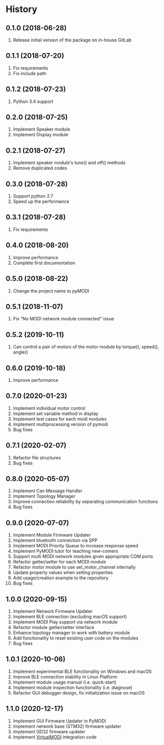 History
==

0.1.0 (2018-06-28)
--
1. Release initial version of the package on in-house GitLab

0.1.1 (2018-07-20)
--
1. Fix requirements
2. Fix include path

0.1.2 (2018-07-23)
--
1. Python 3.4 support

0.2.0 (2018-07-25)
--
1. Implement Speaker module
2. Implement Display module

0.2.1 (2018-07-27)
--
1. Implement speaker module's tune() and off() methods
2. Remove duplicated codes

0.3.0 (2018-07-28)
--
1. Support python 2.7
2. Speed up the performance

0.3.1 (2018-07-28)
--
1. Fix requirements

0.4.0 (2018-08-20)
--
1. Improve performance
2. Complete first documentation

0.5.0 (2018-08-22)
--
1. Change the project name to pyMODI

0.5.1 (2018-11-07)
--
1. Fix "No MODI network module connected" issue

0.5.2 (2019-10-11)
--
1. Can control a pair of motors of the motor module by torque(), speed(),
   angle()

0.6.0 (2019-10-18)
--
1. Improve performance

0.7.0 (2020-01-23)
--
1. Implement individual motor control
2. Implement set variable method in display
3. Implement test cases for each modi modules
4. Implement multiprocessing version of pymodi
5. Bug fixes

0.7.1 (2020-02-07)
--
1. Refactor file structures
2. Bug fixes

0.8.0 (2020-05-07)
--
1. Implement Can Message Handler
2. Implement Topology Manager
3. Improve connection reliability by separating communication functions
4. Bug fixes

0.9.0 (2020-07-07)
--
1. Implement Module Firmware Updater
2. Implement bluetooth connection via SPP
3. Implement MODI Priority Queue to increase response speed
4. Implement PyMODI tutor for teaching new-comers
5. Support multi MODI network modules given appropriate COM ports
6. Refactor getter/setter for each MODI module
7. Refactor motor module to use set_motor_channel internally
8. Update property values when setting properties
9. Add usage/creation example to the repository
10. Bug fixes

1.0.0 (2020-09-15)
--
1. Implement Network Firmware Updater
2. Implement BLE connection (excluding macOS support)
3. Implement MODI Play support via network module
4. Refactor module getter/setter interface
5. Enhance topology manager to work with battery module
6. Add functionality to reset existing user code on the modules
7. Bug fixes

1.0.1 (2020-10-06)
--
1. Implement experimental BLE functionality on Windows and macOS
2. Improve BLE connection stability in Linux Platform
3. Implement module usage manual (i.e. quick-start)
4. Implement module inspection functionality (i.e. diagnose)
5.  Refactor GUI debugger design, fix initialization issue on macOS

1.1.0 (2020-12-17)
--
1. Implement GUI Firmware Updater in PyMODI
2. Implement network base (STM32) firmware updater
3. Implement GD32 firmware updater
4. Implement [VirtualMODI](https://github.com/luxrobo/virtual-modi) integration code
